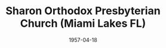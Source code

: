 ---
date: &id001 1957-04-18
end_date: null
location:
  address: 7925 NW 154 Street
  city: Miami Lakes
  state: FL
minister:
- end: 1958-01-01
  name: Robert Lucas
  start: 1957-01-01
  type: Pastor
- end: 1966-01-01
  name: Glenn Coie
  start: 1958-01-01
  type: Pastor
- end: 1969-01-01
  name: Luder Whitlock
  start: 1966-01-01
  type: Pastor
- end: 1973-01-01
  name: Carl Reitsma
  start: 1970-01-01
  type: Pastor
- end: 1979-01-01
  name: Roger Schmurr
  start: 1973-01-01
  type: Pastor
- end: null
  name: Jeffrey Boer
  start: 1979-01-01
  type: Pastor
- end: 1990-01-01
  name: Jose Vera
  start: 1979-01-01
  type: Associate Pastor
ministers:
- Robert Lucas
- Glenn Coie
- Luder Whitlock
- Carl Reitsma
- Roger Schmurr
- Jeffrey Boer
- Jose Vera
name: Sharon Orthodox Presbyterian Church
names:
- end: null
  name: Sharon Orthodox Presbyterian Church
  start: 1957-04-18
origination_date: *id001
raw_data: "FLORIDA Hialeah\nSharon Orthodox Presbyterian Church  (April 18, 1957\u2013\
  \ )\nMeeting at La Quinta Inn, 7925 NW 154 Street, Miami Lakes\nPastors: Robert\
  \ Lucas, 1957\nGlenn Coie, 1958\u201366\nLuder Whitlock, 1966\u201369\nCarl Reitsma,\
  \ 1970\u201373\nRoger Schmurr, 1973\u201379\nJeffrey Boer, 1979\u2013\nAssoc. Pastor:\
  \ Jose Vera, 1979\u201390"
received_from: null
states:
- FL
status:
  active: true
  end_date: null
  reason: null
  received_from: null
  withdrawal_to: null
title: Sharon Orthodox Presbyterian Church (Miami Lakes FL)
year_established:
- 1957

---